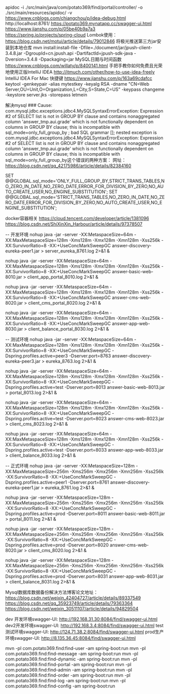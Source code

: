 apidoc -i ./src/main/java/com/potato369/find/portal/controller/ -o ./src/main/resources/apidoc/  -v
https://www.cnblogs.com/chiangchou/p/idea-debug.html
http://localhost:8761/
https://potato369.mynatapp.cc/swagger-ui.html
https://www.jianshu.com/p/05be40b9a7a3
https://spring.io/projects/spring-cloud
Lombok使用：
https://blog.csdn.net/motui/article/details/79012846
将极光推送第三方jar安装到本地仓库
mvn install:install-file -Dfile=./document/jar/jpush-client-3.4.8.jar -DgroupId=cn.jpush.api -DartifactId=jpush-sdk-java -Dversion=3.4.8 -Dpackaging=jar
MySQL日期与时间函数
https://www.cnblogs.com/willaty/p/8400141.html
手把手教你如何免费且光荣地使用正版IntelliJ IDEA
http://itmuch.com/other/how-to-use-idea-freely
IntelliJ IDEA For Mac 快捷键
https://www.jianshu.com/p/163a69cdafcc
keytool -genkeypair -alias mytestkey -keyalg RSA -dname "CN=Web Server,OU=Unit,O=Organization,L=City,S=State,C=US" -keypass changeme -keystore server.jks -storepass letmein

解决mysql ### Cause: com.mysql.jdbc.exceptions.jdbc4.MySQLSyntaxErrorException: Expression #2 of SELECT list is not in GROUP BY clause and contains nonaggregated column 'answer_tmp.aui.grade' which is not functionally dependent on columns in GROUP BY clause; this is incompatible with sql_mode=only_full_group_by
        ; bad SQL grammar []; nested exception is com.mysql.jdbc.exceptions.jdbc4.MySQLSyntaxErrorException: Expression #2 of SELECT list is not in GROUP BY clause and contains nonaggregated column 'answer_tmp.aui.grade' which is not functionally dependent on columns in GROUP BY clause; this is incompatible with sql_mode=only_full_group_by这个错误的两种方案：
网址：https://blog.csdn.net/qq_42175986/article/details/82384160

SET @@GLOBAL.sql_mode='ONLY_FULL_GROUP_BY,STRICT_TRANS_TABLES,NO_ZERO_IN_DATE,NO_ZERO_DATE,ERROR_FOR_DIVISION_BY_ZERO,NO_AUTO_CREATE_USER,NO_ENGINE_SUBSTITUTION';
SET @@GLOBAL.sql_mode='STRICT_TRANS_TABLES,NO_ZERO_IN_DATE,NO_ZERO_DATE,ERROR_FOR_DIVISION_BY_ZERO,NO_AUTO_CREATE_USER,NO_ENGINE_SUBSTITUTION';

docker容器相关
https://cloud.tencent.com/developer/article/1381096
https://blog.csdn.net/ShiXinXin_Harbour/article/details/97378507

-- 开发环境
nohup java -jar -server -XX:MetaspaceSize=64m -XX:MaxMetaspaceSize=128m -Xms128m -Xmx128m -Xmn128m -Xss256k -XX:SurvivorRatio=8 -XX:+UseConcMarkSweepGC answer-discovery-eureka-peer1.jar > server_eureka_8761.log 2>&1 &

nohup java -jar -server -XX:MetaspaceSize=64m -XX:MaxMetaspaceSize=128m -Xms128m -Xmx128m -Xmn128m -Xss256k -XX:SurvivorRatio=8 -XX:+UseConcMarkSweepGC answer-basic-web-8010.jar > client_app_portal_8010.log 2>&1 &

nohup java -jar -server -XX:MetaspaceSize=64m -XX:MaxMetaspaceSize=128m -Xms128m -Xmx128m -Xmn128m -Xss256k -XX:SurvivorRatio=8 -XX:+UseConcMarkSweepGC answer-cms-web-8020.jar > client_cms_portal_8020.log 2>&1 &

nohup java -jar -server -XX:MetaspaceSize=64m -XX:MaxMetaspaceSize=128m -Xms128m -Xmx128m -Xmn128m -Xss256k -XX:SurvivorRatio=8 -XX:+UseConcMarkSweepGC answer-app-web-8030.jar > client_balance_portal_8030.log 2>&1 &

-- 测试环境
nohup java -jar -server -XX:MetaspaceSize=64m -XX:MaxMetaspaceSize=128m -Xms128m -Xmx128m -Xmn128m -Xss256k -XX:SurvivorRatio=8 -XX:+UseConcMarkSweepGC -Dspring.profiles.active=peer3 -Dserver.port=8763 answer-discovery-eureka-peer3.jar > eureka_8763.log 2>&1 &

nohup java -jar -server -XX:MetaspaceSize=64m -XX:MaxMetaspaceSize=128m -Xms128m -Xmx128m -Xmn128m -Xss256k -XX:SurvivorRatio=8 -XX:+UseConcMarkSweepGC -Dspring.profiles.active=test -Dserver.port=8013 answer-basic-web-8013.jar > portal_8013.log 2>&1 &

nohup java -jar -server -XX:MetaspaceSize=64m -XX:MaxMetaspaceSize=128m -Xms128m -Xmx128m -Xmn128m -Xss256k -XX:SurvivorRatio=8 -XX:+UseConcMarkSweepGC -Dspring.profiles.active=test -Dserver.port=8023 answer-cms-web-8023.jar > client_cms_8023.log 2>&1 &

nohup java -jar -server -XX:MetaspaceSize=64m -XX:MaxMetaspaceSize=128m -Xms128m -Xmx128m -Xmn128m -Xss256k -XX:SurvivorRatio=8 -XX:+UseConcMarkSweepGC -Dspring.profiles.active=test -Dserver.port=8033 answer-app-web-8033.jar > client_balance_8033.log 2>&1 &

-- 正式环境
nohup java -jar -server -XX:MetaspaceSize=128m -XX:MaxMetaspaceSize=256m -Xms256m -Xmx256m -Xmn256m -Xss256k -XX:SurvivorRatio=8 -XX:+UseConcMarkSweepGC -Dspring.profiles.active=peer1 -Dserver.port=8761 answer-discovery-eureka-peer1.jar > eureka_8761.log 2>&1 &

nohup java -jar -server -XX:MetaspaceSize=128m -XX:MaxMetaspaceSize=256m -Xms256m -Xmx256m -Xmn256m -Xss256k -XX:SurvivorRatio=8 -XX:+UseConcMarkSweepGC -Dspring.profiles.active=prod -Dserver.port=8011 answer-basic-web-8011.jar > portal_8011.log 2>&1 &

nohup java -jar -server -XX:MetaspaceSize=128m -XX:MaxMetaspaceSize=256m -Xms256m -Xmx256m -Xmn256m -Xss256k -XX:SurvivorRatio=8 -XX:+UseConcMarkSweepGC -Dspring.profiles.active=prod -Dserver.port=8020 answer-cms-web-8020.jar > client_cms_8020.log 2>&1 &

nohup java -jar -server -XX:MetaspaceSize=128m -XX:MaxMetaspaceSize=256m -Xms256m -Xmx256m -Xmn256m -Xss256k -XX:SurvivorRatio=8 -XX:+UseConcMarkSweepGC -Dspring.profiles.active=prod -Dserver.port=8031 answer-app-web-8031.jar > client_balance_8031.log 2>&1 &

Mysql数据库数据备份解决方法博客论文地址：
https://blog.csdn.net/weixin_42404727/article/details/89337549
https://blog.csdn.net/qq_35923749/article/details/79363364
https://blog.csdn.net/weixin_30511107/article/details/94829504

dev 开发环境swagger-UI: http://192.168.31.30:8084/find/swagger-ui.html
dev2开发环境swagger-UI: http://192.168.3.4:8084/find/swagger-ui.html
test测试环境swagger-UI: http://124.71.38.2:8084/find/swagger-ui.html
prod生产环境swagger-UI: http://8.135.36.45:8084/find/swagger-ui.html

mvn -pl com.potato369.find:find-user -am spring-boot:run 
mvn -pl com.potato369.find:find-message -am spring-boot:run 
mvn -pl com.potato369.find:find-dynamic -am spring-boot:run 
mvn -pl com.potato369.find:find-portal -am spring-boot:run 
mvn -pl com.potato369.find:find-admin -am spring-boot:run 
mvn -pl com.potato369.find:find-order -am spring-boot:run 
mvn -pl com.potato369.find:find-log -am spring-boot:run 
mvn -pl com.potato369.find:find-config -am spring-boot:run
